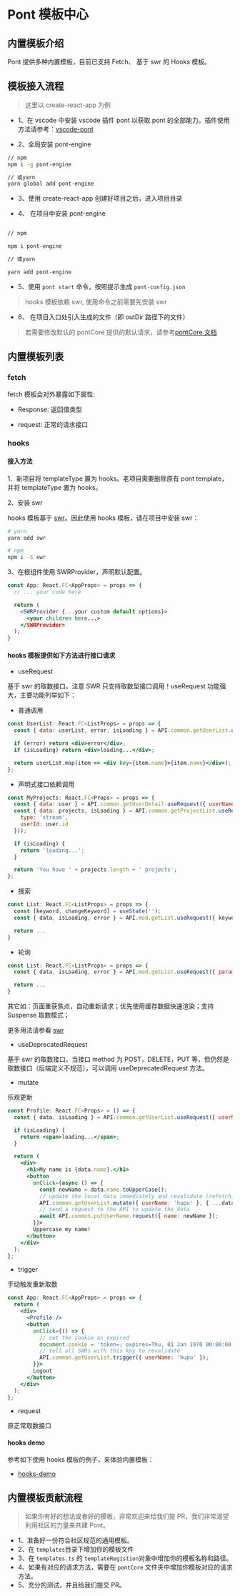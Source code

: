 # Pont 模板中心

## 内置模板介绍

Pont 提供多种内置模板，目前已支持 Fetch、 基于 swr 的 Hooks 模板。

## 模板接入流程

> 这里以 create-react-app 为例

- 1、在 vscode 中安装 vscode 插件 pont 以获取 pont 的全部能力。插件使用方法请参考：[vscode-pont](https://github.com/nefe/vscode-pont)

- 2、全局安装 pont-engine

```bash
// npm
npm i -g pont-engine

// 或yarn
yarn global add pont-engine
```

- 3、使用 create-react-app 创建好项目之后，进入项目目录

- 4、 在项目中安装 pont-engine

```bash

// npm

npm i pont-engine

// 或yarn

yarn add pont-engine
```

- 5、使用 `pont start` 命令，按照提示生成 `pont-config.json`

> hooks 模板依赖 swr, 使用命令之前需要先安装 swr

- 6、 在项目入口处引入生成的文件（即 outDir 路径下的文件）

> 若需要修改默认的 pontCore 提供的默认请求，请参考[pontCore 文档]()

## 内置模板列表

### fetch

fetch 模板会对外暴露如下属性:

- Response: 返回值类型

- request: 正常的请求接口

### hooks

#### 接入方法

1、新项目将 templateType 置为 hooks。老项目需要删除原有 pont template，并将 templateType 置为 hooks。

2、安装 swr

hooks 模板基于 [swr](https://github.com/zeit/swr)。因此使用 hooks 模板，请在项目中安装 swr：

```sh
# yarn
yarn add swr

# npm
npm i -S swr
```

3、在根组件使用 SWRProvider，声明默认配置。

```jsx
const App: React.FC<AppProps> = props => {
  // ... your code here

  return (
    <SWRProvider {...your custom default options}>
      <your children here...>
    </SWRProvider>
  );
}
```

#### hooks 模板提供如下方法进行接口请求

- useRequest

基于 swr 的取数接口。注意 SWR 只支持取数型接口调用！useRequest 功能强大，主要功能列举如下：

- 普通调用

```jsx
const UserList: React.FC<ListProps> = props => {
  const { data: userList, error, isLoading } = API.common.getUserList.useRequest({ userName: 'hupu' });

  if (error) return <div>error</div>;
  if (isLoading) return <div>loading...</div>;

  return userList.map(item => <div key={item.name}>{item.name}</div>);
};
```

- 声明式接口依赖调用

```jsx
const MyProjects: React.FC<Props> = props => {
  const { data: user } = API.common.getUserDetail.useRequest({ userName: 'hupu' });
  const { data: projects, isLoading } = API.common.getProjectList.useRequest(() => ({
    type: 'stream',
    userId: user.id
  }));

  if (isLoading) {
    return 'loading...';
  }

  return 'You have ' + projects.length + ' projects';
};
```

- 搜索

```jsx
const List: React.FC<ListProps> = props => {
  const [keyword, changeKeyword] = useState('');
  const { data, isLoading, error } = API.mod.getList.useRequest({ keyword });

  return ...
}
```

- 轮询

```jsx
const List: React.FC<ListProps> = props => {
  const { data, isLoading, error } = API.mod.getList.useRequest({ param: paramValue }, { refreshInterval: 3000 });

  return ...
}
```

其它如：页面重获焦点，自动重新请求；优先使用缓存数据快速渲染；支持 Suspense 取数模式；

更多用法请参看 [swr](https://github.com/zeit/swr)

- useDeprecatedRequest

基于 swr 的取数接口。当接口 method 为 POST，DELETE，PUT 等，但仍然是取数接口（后端定义不规范），可以调用 useDeprecatedRequest 方法。

- mutate

乐观更新

```jsx
const Profile: React.FC<Props> = () => {
  const { data, isLoading } = API.common.getUserList.useRequest({ userName: 'hupu' });

  if (isLoading) {
    return <span>loading...</span>;
  }

  return (
    <div>
      <h1>My name is {data.name}.</h1>
      <button
        onClick={async () => {
          const newName = data.name.toUpperCase();
          // update the local data immediately and revalidate (refetch)
          API.common.getUserList.mutate({ userName: 'hupu' }, { ...data, name: newName });
          // send a request to the API to update the data
          await API.common.putUserName.request({ name: newName });
        }}>
        Uppercase my name!
      </button>
    </div>
  );
};
```

- trigger

手动触发重新取数

```jsx
const App: React.FC<AppProps> = props => {
  return (
    <div>
      <Profile />
      <button
        onClick={() => {
          // set the cookie as expired
          document.cookie = 'token=; expires=Thu, 01 Jan 1970 00:00:00 UTC; path=/;';
          // tell all SWRs with this key to revalidate
          API.common.getUserList.trigger({ userName: 'hupu' });
        }}>
        Logout
      </button>
    </div>
  );
};
```

- request

原正常取数接口

#### hooks demo

参考如下使用 hooks 模板的例子，来体验内置模板：

- [hooks-demo](https://github.com/alibaba/pont/tree/master/examples/hooks-app)

## 内置模板贡献流程

> 如果你有好的想法或者好的模板，非常欢迎来给我们提 PR，我们非常渴望利用社区的力量来共建 Pont。

- 1、准备好一份符合社区规范的通用模板。
- 2、在 `templates`目录下增加你的模板文件
- 3、在 `templates.ts` 的 `templateRegistion`对象中增加你的模板名称和路径。
- 4、如果有对应的请求方法，需要在 `pontCore` 文件夹中增加你模板对应的请求方法。
- 5、充分的测试，并且给我们提交 PR。
